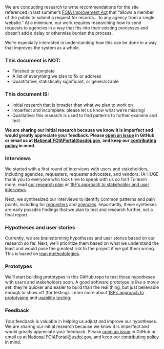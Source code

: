 We are conducting research to write recommendations for the site referenced in last summer’s [FOIA Improvement Act](https://www.justice.gov/oip/oip-summary-foia-improvement-act-2016) that “allows a member of the public to submit a request for records… to any agency from a single website.” At a minimum, our work requires researching how to send requests to agencies in a way that fits into their existing processes and doesn’t add a delay or otherwise burden the process.
 
We’re especially interested in understanding how this can be done in a way that improves the system as a whole.
 
### This document is NOT:
* Finished or complete
* A list of everything we plan to fix or address
* Quantitative, statistically significant, or generalizable

### This document IS:
* Initial research that is broader than what we plan to work on
* Imperfect and incomplete: please let us know what we’re missing!
* Qualitative: this research is used to find patterns to further examine and test
 
**We are sharing our initial research because we know it is imperfect and would greatly appreciate your feedback. Please [open an issue](https://github.com/18F/foia-recommendations/issues/new) in GitHub or email us at [National.FOIAPortal@usdoj.gov](mailto:National.FOIAPortal@usdoj.gov), and keep our [contributing policy](https://github.com/18F/foia-recommendations/blob/master/CONTRIBUTING.md) in mind.**
 
### Interviews
We started with a first round of interviews with users and stakeholders, including agencies, requesters, requester advocates, and vendors. (A HUGE thank you to everyone who took time to speak with us so far!) To learn more, read [our research plan](https://github.com/18F/foia-recommendations/blob/master/research-plan.md) or [18F’s approach to stakeholder and user interviews](https://methods.18f.gov/discover/stakeholder-and-user-interviews/).
 
Next, we synthesized our interviews to identify common patterns and pain points, including for [requesters](https://github.com/18F/foia-recommendations/blob/research-synthesis-requesters.md) and [agencies](https://github.com/18F/foia-recommendations/blob/research-synthesis-agencies.md). Importantly, these syntheses are early possible findings that we plan to test and research further, not a final report.
 
### Hypotheses and user stories
Currently, we are brainstorming hypotheses and user stories based on our research so far. Next, we’ll prioritize them based on what we understand the least and would pose the greatest risk to the project if we got them wrong. This is based on [lean methodologies](https://lean-product-design.18f.gov/). 
 
### Prototypes
We’ll start building prototypes in this GitHub repo to test those hypotheses with users and stakeholders soon. A good software prototype is like a movie set: they’re quicker and easier to build than the real thing, but just believable enough to show off (for testing). Learn more about [18F’s approach to prototyping](https://methods.18f.gov/make/prototyping/) and [usability testing](https://methods.18f.gov/validate/usability-testing/).
 
### Feedback
Your feedback is valuable in helping us adjust and improve our hypotheses. We are sharing our initial research because we know it is imperfect and would greatly appreciate your feedback. Please [open an issue](https://github.com/18F/foia-recommendations/issues/new) in GitHub or email us at [National.FOIAPortal@usdoj.gov](mailto:National.FOIAPortal@usdoj.gov), and keep our [contributing policy](https://github.com/18F/foia-recommendations/blob/master/CONTRIBUTING.md) in mind.
